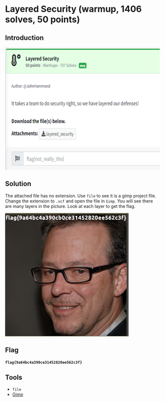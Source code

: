 # Layered Security (warmup, 1406 solves, 50 points)

## Introduction

<p align="left">
  <img height=400 img src=./readme_assets/security-challenge.PNG/>
</p>

## Solution

The attached file has no extension. Use `file` to see it is a gimp project file. Change the extension to `.xcf` and open the file in `Gimp`. You will see there are many layers in the picture. Look at each layer to get the flag.

<p align="left">
  <img height=400 img src=./readme_assets/layers-flag.PNG/>
</p>

## Flag

**`flag{9a64bc4a390ce31452820ee562c3f}`**

## Tools

- `file`
- [Gimp](https://www.gimp.org/)



